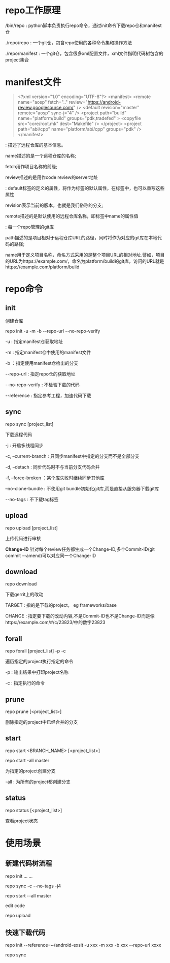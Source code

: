 # repo工作原理

/bin/repo : python脚本负责执行repo命令，通过init命令下载repo仓和manifest仓

./repo/repo : 一个git仓，包含repo使用的各种命令集和操作方法

./repo/manifest : 一个git仓，包含很多xml配置文件，xml文件指明代码树包含的project集合

# manifest文件

> &lt;?xml version="1.0" encoding="UTF-8"?&gt;
> &lt;manifest&gt;
>    &lt;remote  name="aosp"
>             fetch=".."
>             review="https://android-review.googlesource.com/" /&gt;
>    &lt;default revision="master"
>             remote="aosp"
>             sync-j="4" /&gt;
>    &lt;project path="build" name="platform/build" groups="pdk,tradefed" &gt;
>	        &lt;copyfile src="core/root.mk" dest="Makefile" /&gt;
>    &lt;/project>
>    &lt;project path="abi/cpp" name="platform/abi/cpp" groups="pdk" /&gt;
> &lt;/manifest&gt;

*<remote>* : 描述了远程仓库的基本信息。

name描述的是一个远程仓库的名称;

fetch用作项目名称的前缘;

review描述的是用作code review的server地址

*<default>* : default标签的定义的属性，将作为<project>标签的默认属性，在<project>标签中，也可以重写这些属性

revision表示当前的版本，也就是我们俗称的分支;

remote描述的是默认使用的远程仓库名称，即<remote>标签中name的属性值

*<project>* : 每一个repo管理的git库

path描述的是项目相对于远程仓库URL的路径，同时将作为对应的git库在本地代码的路径;

name用于定义项目名称，命名方式采用的是整个项目URL的相对地址.譬如，项目的URL为https://example.com/，命名为platform/build的git库，访问的URL就是https://example.com/platform/build

# repo命令

## init

创建仓库

repo init -u <URL> -m <MANIFIST> -b <BRANCH> --repo-url <REPO URL> --no-repo-verify

-u : 指定manifest仓获取地址

-m : 指定manifest仓中使用的manifest文件

-b ：指定使用manifest仓检出的分支

--repo-url : 指定repo仓的获取地址

--no-repo-verify : 不检验下载的代码

--reference : 指定参考工程，加速代码下载

## sync

repo sync [project_list]

下载远程代码

-j<n> : 开启多线程同步

-c, –current-branch : 只同步manifest中指定的分支而不是全部分支

-d, –detach : 同步代码时不与当前分支代码合并

-f, –force-broken ：某个库失败时继续同步其他库

–no-clone-bundle : 不使用git bundle初始化git库,而是直接从服务器下载git库

--no-tags : 不下载tag标签

## upload

repo upload [project_list]

上传代码进行审核

**Change-ID** 针对每个review任务都生成一个Change-ID,多个Commit-ID(git commit --amend)可以对应同一个Change-ID

## download

repo download <TARGET> <CHANGE>

下载gerrit上的改动

TARGET : 指的是下载的project， eg frameworks/base

CHANGE : 指定要下载的改动内容,不是Commit-ID也不是Change-ID而是像https://example.com/#/c/23823/中的数字23823 

## forall

repo forall [project_list] -p -c <COMMOND>

遍历指定的project执行指定的命令

-p : 输出结果中打印project名称

-c : 指定执行的命令

## prune

repo prune [<project_list>]

删除指定的project中已经合并的分支

## start

repo start <BRANCH_NAME> [<project_list>]

repo start -all master

为指定的project创建分支

-all : 为所有的project都创建分支

## status

repo status [<project_list>]

查看project状态

# 使用场景

## 新建代码树流程

repo init ... ...

repo sync -c --no-tags -j4

repo start --all master

edit code

repo upload

## 快速下载代码

repo init --reference=~/android-exsit  -u xxx -m xxx -b xxx --repo-url xxxx 

repo sync 


